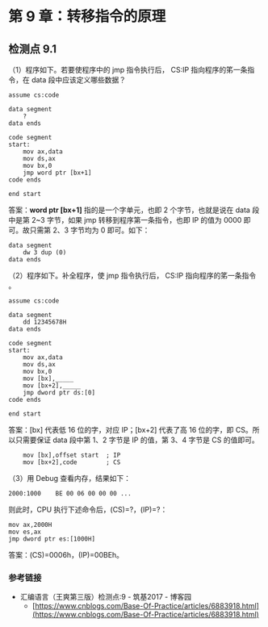 # 第 9 章：转移指令的原理

## 检测点 9.1

（1）程序如下。若要使程序中的 jmp 指令执行后， CS:IP 指向程序的笫一条指令，在 data 段中应该定义哪些数据？

```text
assume cs:code

data segment
    ?
data ends

code segment
start:
    mov ax,data
    mov ds,ax
    mov bx,0
    jmp word ptr [bx+1]
code ends

end start
```

答案：**word ptr \[bx+1\]** 指的是一个字单元，也即 2 个字节，也就是说在 data 段中是第 2~3 字节，如果 jmp 转移到程序第一条指令，也即 IP 的值为 0000 即可。故只需第 2、3 字节均为 0 即可。如下：

```text
data segment
    dw 3 dup (0)
data ends
```

（2）程序如下。补全程序，使 jmp 指令执行后， CS:IP 指向程序的笫一条指令 。

```text
assume cs:code

data segment
    dd 12345678H
data ends

code segment
start:
    mov ax,data
    mov ds,ax
    mov bx,0
    mov [bx],_____
    mov [bx+2],_____
    jmp dword ptr ds:[0]
code ends

end start
```

答案：\[bx\] 代表低 16 位的字，对应 IP；\[bx+2\] 代表了高 16 位的字，即 CS。所以只需要保证 data 段中第 1、2 字节是 IP 的值，第 3、4 字节是 CS 的值即可。

```text
    mov [bx],offset start  ; IP
    mov [bx+2],code        ; CS
```

（3）用 Debug 查看内存，结果如下：

```text
2000:1000    BE 00 06 00 00 00 ...
```

则此时，CPU 执行下述命令后，\(CS\)=?，\(IP\)=?：

```text
mov ax,2000H
mov es,ax
jmp dword ptr es:[1000H]
```

答案：\(CS\)=0006h，\(IP\)=00BEh。

### 参考链接

* 汇编语言（王爽第三版）检测点:9 - 筑基2017 - 博客园 
  * [https://www.cnblogs.com/Base-Of-Practice/articles/6883918.html](https://www.cnblogs.com/Base-Of-Practice/articles/6883918.html)

